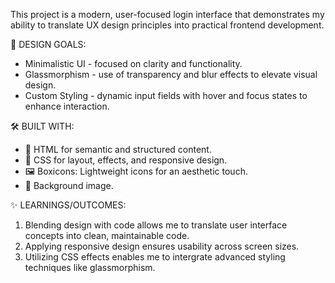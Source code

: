 This project is a modern, user-focused login interface that demonstrates my ability to translate UX design principles into practical frontend development.

🎨 DESIGN GOALS: 
- Minimalistic UI - focused on clarity and functionality.
- Glassmorphism - use of transparency and blur effects to elevate visual design.
- Custom Styling - dynamic input fields with hover and focus states to enhance interaction.
  

🛠️ BUILT WITH:
- 📄 HTML for semantic and structured content.  
- 📄 CSS for layout, effects, and responsive design.
- 🖼️ Boxicons: Lightweight icons for an aesthetic touch.
- 📄 Background image.



✨ LEARNINGS/OUTCOMES:
1. Blending design with code allows me to translate user interface concepts into clean, maintainable code.
2. Applying responsive design ensures usability across screen sizes.
3. Utilizing CSS effects enables me to intergrate advanced styling techniques like glassmorphism.
